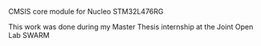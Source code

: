 CMSIS core module for Nucleo STM32L476RG

This work was done during my Master Thesis internship at the Joint Open Lab SWARM
